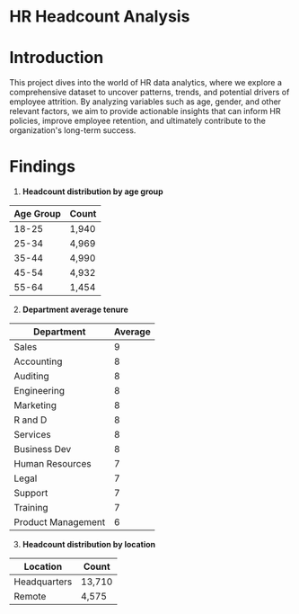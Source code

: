 # HR Headcount Analysis

# Introduction

This project dives into the world of HR data analytics, where we explore a comprehensive dataset to uncover patterns, trends, and potential drivers of employee attrition. By analyzing variables such as age, gender, and other relevant factors, we aim to provide actionable insights that can inform HR policies, improve employee retention, and ultimately contribute to the organization's long-term success.

# Findings

1. **Headcount distribution by age group**

| Age Group | Count |
| --------- | ------|
| 18-25     | 1,940 |
| 25-34     | 4,969 |
| 35-44     | 4,990 |
| 45-54     | 4,932 |
| 55-64     | 1,454 |

2. **Department average tenure**

| Department  | Average |
| ----------- | ------- |
| Sales       | 9       |
| Accounting  | 8       |
| Auditing    | 8       |
| Engineering | 8       |
| Marketing   | 8       |
| R and D     | 8       |
| Services    | 8       |
| Business Dev | 8      |
| Human Resources | 7   |
| Legal | 7   |
| Support | 7   |
| Training | 7   |
| Product Management | 6   |

3. **Headcount distribution  by location**

| Location  | Count |
| --------- | ------- |
| Headquarters | 13,710 |
| Remote  | 4,575       |
